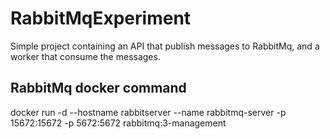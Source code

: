# RabbitMqExperiment
Simple project containing an API that publish messages to RabbitMq, and a worker that consume the messages. 

## RabbitMq docker command
docker run -d --hostname rabbitserver --name rabbitmq-server -p 15672:15672 -p 5672:5672 rabbitmq:3-management
